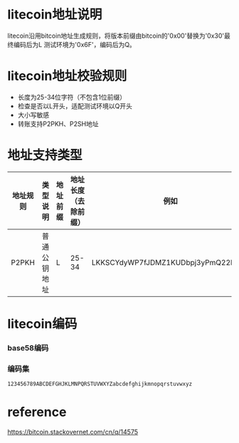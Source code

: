 # litecoin地址说明
litecoin沿用bitcoin地址生成规则，将版本前缀由bitcoin的'0x00'替换为'0x30'最终编码后为L
测试环境为'0x6F'，编码后为Q。

# litecoin地址校验规则
* 长度为25-34位字符（不包含1位前缀）
* 检查是否以L开头，适配测试环境以Q开头
* 大小写敏感
* 转账支持P2PKH、P2SH地址

# 地址支持类型
|地址规则|类型说明|地址前缀|地址长度（去除前缀）|例如|
|--|------|--|--|--|
|P2PKH|普通公钥地址|L|25-34|LKKSCYdyWP7fJDMZ1KUDbpj3yPmQ22MQrv|

# litecoin编码
### base58编码

### 编码集
``123456789ABCDEFGHJKLMNPQRSTUVWXYZabcdefghijkmnopqrstuvwxyz``

# reference
https://bitcoin.stackovernet.com/cn/q/14575